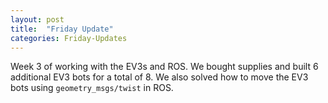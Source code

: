 ```yaml
---
layout: post
title:  "Friday Update"
categories: Friday-Updates
---
```


Week 3 of working with the EV3s and ROS.  We bought supplies and
built 6 additional EV3 bots for a total of 8. We also solved how
to move the EV3 bots using `geometry_msgs/twist` in ROS.

